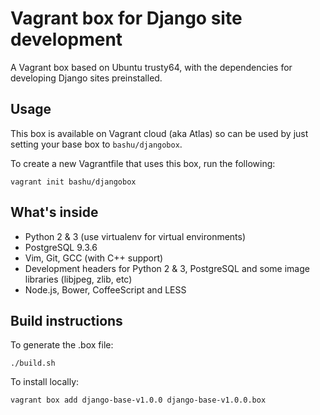 Vagrant box for Django site development
=======================================

A Vagrant box based on Ubuntu trusty64, with the dependencies for
developing Django sites preinstalled.

Usage
-----

This box is available on Vagrant cloud (aka Atlas) so can be used by
just setting your base box to ``bashu/djangobox``.

To create a new Vagrantfile that uses this box, run the following:
```shell
vagrant init bashu/djangobox
```

What's inside
-------------

 - Python 2 & 3 (use virtualenv for virtual environments)
 - PostgreSQL 9.3.6
 - Vim, Git, GCC (with C++ support)
 - Development headers for Python 2 & 3, PostgreSQL and some image libraries (libjpeg, zlib, etc)
 - Node.js, Bower, CoffeeScript and LESS

Build instructions
------------------

To generate the .box file:
```shell
./build.sh
```
To install locally:
```shell
vagrant box add django-base-v1.0.0 django-base-v1.0.0.box
```

